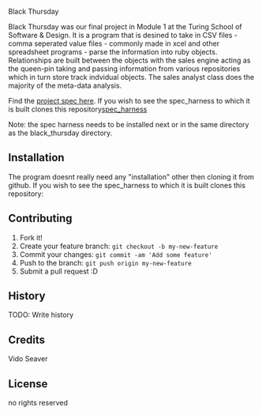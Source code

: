Black Thursday

Black Thursday  was our final project in Module 1 at the Turing School of Software & Design. It is a program that is desined to
take in CSV files - comma seperated value  files - commonly made in xcel and other spreadsheet programs - parse the information
into ruby objects. Relationships are built between the objects with the sales engine acting as the queen-pin taking and passing
information from various repositories which in turn store track indvidual objects. The sales analyst class does the majority of
the meta-data analysis.


Find the [project spec here](https://github.com/turingschool/curriculum/blob/master/source/projects/black_thursday.markdown).
If you wish to see the spec_harness to which it is built clones this repository[spec_harness](https://github.com/vidoseaver/black_thursday_spec_harness)

Note: the spec harness needs to be installed next or in the same directory as the black_thursday directory.

## Installation

The program doesnt really need any "installation" other then cloning it from github.
If you wish to see the spec_harness to which it is built clones this repository:


## Contributing

1. Fork it!
2. Create your feature branch: `git checkout -b my-new-feature`
3. Commit your changes: `git commit -am 'Add some feature'`
4. Push to the branch: `git push origin my-new-feature`
5. Submit a pull request :D

## History

TODO: Write history

## Credits

Vido Seaver
## License

no rights reserved
